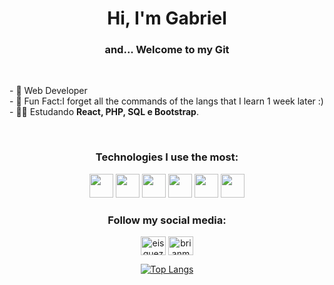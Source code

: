 <h1  align="center"> Hi, I'm Gabriel </12>
<h3  align="center">and... Welcome to my Git </h3><br>

<p>
- 🔭 Web Developer <br>
- 🌱 Fun Fact:I forget all the commands of the langs that I learn 1 week later :) <br>
 - 👨‍💻 Estudando <strong>React, PHP, SQL e Bootstrap</strong>.
</p>
<br>
<div align="center">
<h3 align="center"> Technologies I use the most: </h3>
<p align="center">
<img  width="38" height="38" src="https://cdn.jsdelivr.net/gh/devicons/devicon/icons/python/python-original.svg" />       <img widt="38" height="38" src="https://cdn.jsdelivr.net/gh/devicons/devicon/icons/html5/html5-original.svg" />   <img width="38" height="38" src="https://cdn.jsdelivr.net/gh/devicons/devicon/icons/javascript/javascript-original.svg" />
<img width="38" height="38" src="https://cdn.jsdelivr.net/gh/devicons/devicon/icons/css3/css3-original.svg" />
 <img width-"38" height="38"src="https://cdn.jsdelivr.net/gh/devicons/devicon/icons/react/react-original.svg" />
 <img width-"38" height="38"src="https://cdn.jsdelivr.net/gh/devicons/devicon/icons/php/php-original.svg" />
          
</p>
 
 <h3 align="center">Follow my social media:</h3>
<p align="center">
	<a href="https://twitter.com/DaLyan22" target="_blank"
		><img
			align="center"
			src="https://raw.githubusercontent.com/rahuldkjain/github-profile-readme-generator/master/src/images/icons/Social/twitter.svg"
			alt="eisquezofrenia"
			height="30"
			width="40"
	/></a>
	<a href="https://www.instagram.com/gabrielsoaresss_/" target="_blank"
		><img
			align="center"
			src="https://raw.githubusercontent.com/rahuldkjain/github-profile-readme-generator/master/src/images/icons/Social/instagram.svg"
			alt="brianmendesvnx"
			height="30"
			width="40"
	/></a>
</p>


[![Top Langs](https://github-readme-stats.vercel.app/api/top-langs/?username=Dalyan22&layout=compact)](https://github.com/anuraghazra/github-readme-stats)
 </div>


               
 
          

               

          

          

     

          


